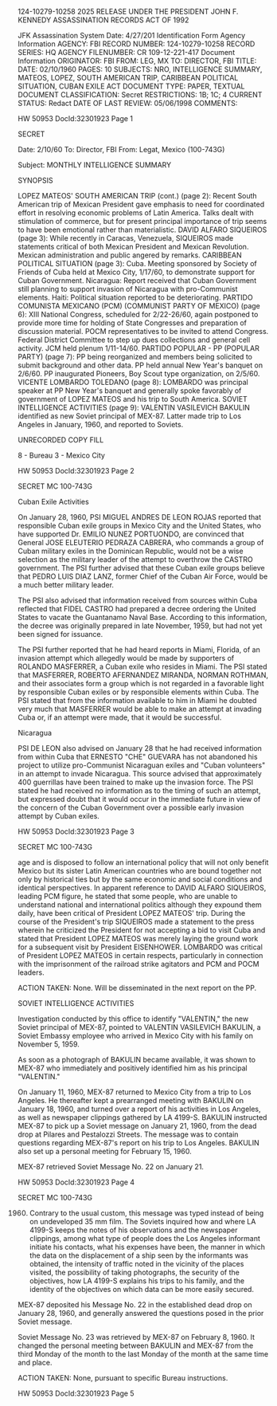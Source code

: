 124-10279-10258 2025 RELEASE UNDER THE PRESIDENT JOHN F. KENNEDY ASSASSINATION RECORDS ACT OF 1992

JFK Assassination System Date: 4/27/201
Identification Form
Agency Information
AGENCY: FBI
RECORD NUMBER: 124-10279-10258
RECORD SERIES: HQ
AGENCY FILENUMBER: CR 109-12-221-417
Document Information
ORIGINATOR: FBI
FROM: LEG, MX
TO: DIRECTOR, FBI
TITLE:
DATE: 02/10/1960
PAGES: 10
SUBJECTS:
NRO, INTELLIGENCE SUMMARY, MATEOS, LOPEZ, SOUTH
AMERICAN TRIP, CARIBBEAN POLITICAL SITUATION,
CUBAN EXILE ACT
DOCUMENT TYPE: PAPER, TEXTUAL DOCUMENT
CLASSIFICATION: Secret
RESTRICTIONS: 1B; 1C; 4
CURRENT STATUS: Redact
DATE OF LAST REVIEW: 05/06/1998
COMMENTS:

HW 50953 DocId:32301923 Page 1

SECRET

Date: 2/10/60
To: Director, FBI
From: Legat, Mexico (100-743G)

Subject: MONTHLY INTELLIGENCE SUMMARY

SYNOPSIS

LOPEZ MATEOS' SOUTH AMERICAN TRIP (cont.) (page 2): Recent South American trip of Mexican President gave emphasis to need for coordinated effort in resolving economic problems of Latin America. Talks dealt with stimulation of commerce, but for present principal importance of trip seems to have been emotional rather than materialistic. DAVID ALFARO SIQUEIROS (page 3): While recently in Caracas, Venezuela, SIQUEIROS made statements critical of both Mexican President and Mexican Revolution. Mexican administration and public angered by remarks.
CARIBBEAN POLITICAL SITUATION (page 3): Cuba. Meeting sponsored by Society of Friends of Cuba held at Mexico City, 1/17/60, to demonstrate support for Cuban Government. Nicaragua: Report received that Cuban Government still planning to support invasion of Nicaragua with pro-Communist elements. Haiti: Political situation reported to be deteriorating. PARTIDO COMUNISTA MEXICANO (PCM) (COMMUNIST PARTY OF MEXICO) (page 6): XIII National Congress, scheduled for 2/22-26/60, again postponed to provide more time for holding of State Congresses and preparation of discussion material. POCM representatives to be invited to attend Congress. Federal District Committee to step up dues collections and general cell activity. JCM held plenum 1/11-14/60. PARTIDO POPULAR - PP (POPULAR PARTY) (page 7): PP being reorganized and members being solicited to submit background and other data. PP held annual New Year's banquet on 2/6/60. PP inaugurated Pioneers, Boy Scout type organization, on 2/5/60. VICENTE LOMBARDO TOLEDANO (page 8): LOMBARDO was principal speaker at PP New Year's banquet and generally spoke favorably of government of LOPEZ MATEOS and his trip to South America. SOVIET INTELLIGENCE ACTIVITIES (page 9): VALENTIN VASILEVICH BAKULIN identified as new Soviet principal of MEX-87. Latter made trip to Los Angeles in January, 1960, and reported to Soviets.

UNRECORDED COPY FILL

8 - Bureau
3 - Mexico City

HW 50953 DocId:32301923 Page 2

SECRET
MC 100-743G

Cuban Exile Activities

On January 28, 1960, PSI MIGUEL ANDRES DE LEON ROJAS reported that responsible Cuban exile groups in Mexico City and the United States, who have supported Dr. EMILIO NUNEZ PORTUONDO, are convinced that General JOSE ELEUTERIO PEDRAZA CABRERA, who commands a group of Cuban military exiles in the Dominican Republic, would not be a wise selection as the military leader of the attempt to overthrow the CASTRO government. The PSI further advised that these Cuban exile groups believe that PEDRO LUIS DIAZ LANZ, former Chief of the Cuban Air Force, would be a much better military leader.

The PSI also advised that information received from sources within Cuba reflected that FIDEL CASTRO had prepared a decree ordering the United States to vacate the Guantanamo Naval Base. According to this information, the decree was originally prepared in late November, 1959, but had not yet been signed for issuance.

The PSI further reported that he had heard reports in Miami, Florida, of an invasion attempt which allegedly would be made by supporters of ROLANDO MASFERRER, a Cuban exile who resides in Miami. The PSI stated that MASFERRER, ROBERTO AFERNANDEZ MIRANDA, NORMAN ROTHMAN, and their associates form a group which is not regarded in a favorable light by responsible Cuban exiles or by responsible elements within Cuba. The PSI stated that from the information available to him in Miami he doubted very much that MASFERRER would be able to make an attempt at invading Cuba or, if an attempt were made, that it would be successful.

Nicaragua

PSI DE LEON also advised on January 28 that he had received information from within Cuba that ERNESTO "CHE" GUEVARA has not abandoned his project to utilize pro-Communist Nicaraguan exiles and "Cuban volunteers" in an attempt to invade Nicaragua. This source advised that approximately 400 guerrillas have been trained to make up the invasion force. The PSI stated he had received no information as to the timing of such an attempt, but expressed doubt that it would occur in the immediate future in view of the concern of the Cuban Government over a possible early invasion attempt by Cuban exiles.

HW 50953 DocId:32301923 Page 3

SECRET
MC 100-743G

age and is disposed to follow an international policy that will not only benefit Mexico but its sister Latin American countries who are bound together not only by historical ties but by the same economic and social conditions and identical perspectives. In apparent reference to DAVID ALFARO SIQUEIROS, leading PCM figure, he stated that some people, who are unable to understand national and international politics although they expound them daily, have been critical of President LOPEZ MATEOS' trip. During the course of the President's trip SIQUEIROS made a statement to the press wherein he criticized the President for not accepting a bid to visit Cuba and stated that President LOPEZ MATEOS was merely laying the ground work for a subsequent visit by President EISENHOWER. LOMBARDO was critical of President LOPEZ MATEOS in certain respects, particularly in connection with the imprisonment of the railroad strike agitators and PCM and POCM leaders.

ACTION TAKEN: None. Will be disseminated in the next report on the PP.

SOVIET INTELLIGENCE ACTIVITIES

Investigation conducted by this office to identify "VALENTIN," the new Soviet principal of MEX-87, pointed to VALENTIN VASILEVICH BAKULIN, a Soviet Embassy employee who arrived in Mexico City with his family on November 5, 1959.

As soon as a photograph of BAKULIN became available, it was shown to MEX-87 who immediately and positively identified him as his principal "VALENTIN."

On January 11, 1960, MEX-87 returned to Mexico City from a trip to Los Angeles. He thereafter kept a prearranged meeting with BAKULIN on January 18, 1960, and turned over a report of his activities in Los Angeles, as well as newspaper clippings gathered by LA 4199-S. BAKULIN instructed MEX-87 to pick up a Soviet message on January 21, 1960, from the dead drop at Pilares and Pestalozzi Streets. The message was to contain questions regarding MEX-87's report on his trip to Los Angeles. BAKULIN also set up a personal meeting for February 15, 1960.

MEX-87 retrieved Soviet Message No. 22 on January 21.

HW 50953 DocId:32301923 Page 4

SECRET
MC 100-743G

1960. Contrary to the usual custom, this message was typed instead of being on undeveloped 35 mm film. The Soviets inquired how and where LA 4199-S keeps the notes of his observations and the newspaper clippings, among what type of people does the Los Angeles informant initiate his contacts, what his expenses have been, the manner in which the data on the displacement of a ship seen by the informants was obtained, the intensity of traffic noted in the vicinity of the places visited, the possibility of taking photographs, the security of the objectives, how LA 4199-S explains his trips to his family, and the identity of the objectives on which data can be more easily secured.

MEX-87 deposited his Message No. 22 in the established dead drop on January 28, 1960, and generally answered the questions posed in the prior Soviet message.

Soviet Message No. 23 was retrieved by MEX-87 on February 8, 1960. It changed the personal meeting between BAKULIN and MEX-87 from the third Monday of the month to the last Monday of the month at the same time and place.

ACTION TAKEN: None, pursuant to specific Bureau instructions.

HW 50953 DocId:32301923 Page 5
